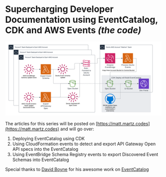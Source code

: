 # Supercharging Developer Documentation using EventCatalog, CDK and AWS Events *(the code)*

![./CatalogArch.png](./CatalogArch.png)

The articles for this series will be posted on [https://matt.martz.codes](https://matt.martz.codes) and will go over:

1. Deploying EventCatalog using CDK
2. Using CloudFormation events to detect and export API Gateway Open API specs into the EventCatalog
3. Using EventBridge Schema Registry events to export Discovered Event Schemas into EventCatalog

Special thanks to [David Boyne](https://twitter.com/boyney123) for his awesome work on [EventCatalog](https://eventcatalog.dev)